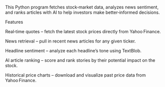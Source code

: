 This Python program fetches stock‑market data, analyzes news sentiment, and ranks articles with AI to help investors make better‑informed decisions.

Features

Real‑time quotes – fetch the latest stock prices directly from Yahoo Finance.

News retrieval – pull in recent news articles for any given ticker.

Headline sentiment – analyze each headline’s tone using TextBlob.

AI article ranking – score and rank stories by their potential impact on the stock.

Historical price charts – download and visualize past price data from Yahoo Finance.

